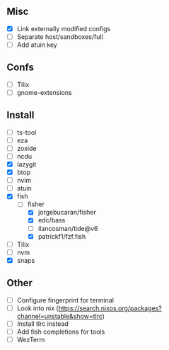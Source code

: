 ## Misc
- [x] Link externally modified configs
- [ ] Separate host/sandboxes/full
- [ ] Add atuin key

## Confs
- [ ] Tilix
- [ ] gnome-extensions
## Install 
- [ ] ts-tool
- [ ] eza
- [ ] zoxide
- [ ] ncdu
- [x] lazygit
- [x] btop
- [ ] nvim
- [ ] atuin
- [x] fish
	- [ ] fisher
		- [x] jorgebucaran/fisher
		- [x] edc/bass
		- [ ] ilancosman/tide@v6
		- [x] patrickf1/fzf.fish
- [ ] Tilix
- [ ] nvm
- [x] snaps
## Other

- [ ] Configure fingerprint for terminal
- [ ] Look into nix (https://search.nixos.org/packages?channel=unstable&show=tlrc)
- [ ] Install tlrc instead
- [ ] Add fish completions for tools
- [ ] WezTerm
